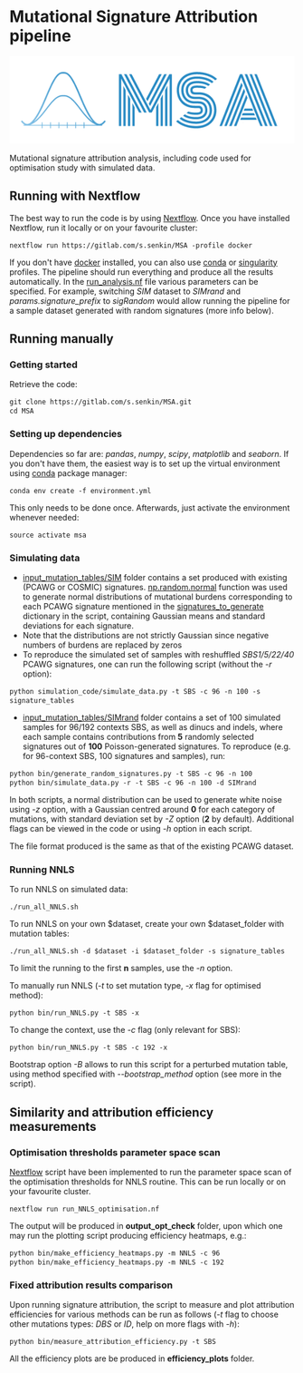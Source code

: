 # Mutational Signature Attribution pipeline

![logo](MSA.png)

Mutational signature attribution analysis, including code used for optimisation study with simulated data.

## Running with Nextflow
The best way to run the code is by using [Nextflow](https://www.nextflow.io/).
Once you have installed Nextflow, run it locally or on your favourite cluster:

```
nextflow run https://gitlab.com/s.senkin/MSA -profile docker
```

If you don't have [docker](https://www.docker.com/) installed, you can also use [conda](https://conda.io) or [singularity](https://sylabs.io/singularity/) profiles.
The pipeline should run everything and produce all the results automatically.
In the [run_analysis.nf](run_analysis.nf) file various parameters can be specified. For example, switching *SIM* dataset to *SIMrand* and *params.signature_prefix* to *sigRandom* would allow running the pipeline for a sample dataset generated with random signatures (more info below).

## Running manually

### Getting started

Retrieve the code:
```
git clone https://gitlab.com/s.senkin/MSA.git
cd MSA
```

### Setting up dependencies

Dependencies so far are: *pandas*, *numpy*, *scipy*, *matplotlib* and *seaborn*. If you don't have them, the easiest way is to set up the virtual environment using [conda](https://conda.io) package manager:

```
conda env create -f environment.yml
```

This only needs to be done once. Afterwards, just activate the environment whenever needed:

```
source activate msa
```


### Simulating data

* [input_mutation_tables/SIM](input_mutation_tables/SIM) folder contains a set produced with existing (PCAWG or COSMIC) signatures. [np.random.normal](https://docs.scipy.org/doc/numpy/reference/generated/numpy.random.normal.html) function was used to generate normal distributions of mutational burdens corresponding to each PCAWG signature mentioned in the [signatures_to_generate](bin/simulate_data.py#L9) dictionary in the script, containing Gaussian means and standard deviations for each signature.
* Note that the distributions are not strictly Gaussian since negative numbers of burdens are replaced by zeros
* To reproduce the simulated set of samples with reshuffled *SBS1/5/22/40* PCAWG signatures, one can run the following script (without the *-r* option):
```
python simulation_code/simulate_data.py -t SBS -c 96 -n 100 -s signature_tables
```

* [input_mutation_tables/SIMrand](input_mutation_tables/SIMrand) folder contains a set of 100 simulated samples for 96/192 contexts SBS, as well as dinucs and indels, where each sample contains contributions from **5** randomly selected signatures out of **100** Poisson-generated signatures. To reproduce (e.g. for 96-context SBS, 100 signatures and samples), run:
```
python bin/generate_random_signatures.py -t SBS -c 96 -n 100
python bin/simulate_data.py -r -t SBS -c 96 -n 100 -d SIMrand
```
In both scripts, a normal distribution can be used to generate white noise using *-z* option, with a Gaussian centred around **0** for each category of mutations, with standard deviation set by *-Z* option (**2** by default). Additional flags can be viewed in the code or using *-h* option in each script.


The file format produced is the same as that of the existing PCAWG dataset.

### Running NNLS

To run NNLS on simulated data:
```
./run_all_NNLS.sh
```

To run NNLS on your own $dataset, create your own $dataset_folder with mutation tables:
```
./run_all_NNLS.sh -d $dataset -i $dataset_folder -s signature_tables
```

To limit the running to the first **n** samples, use the *-n* option.

To manually run NNLS (*-t* to set mutation type, *-x* flag for optimised method):

```
python bin/run_NNLS.py -t SBS -x
```

To change the context, use the *-c* flag (only relevant for SBS):

```
python bin/run_NNLS.py -t SBS -c 192 -x
```

Bootstrap option *-B* allows to run this script for a perturbed mutation table, using method specified with *--bootstrap_method* option (see more in the script).

## Similarity and attribution efficiency measurements

### Optimisation thresholds parameter space scan

[Nextflow](https://www.nextflow.io/) script have been implemented to run the parameter space scan of the optimisation thresholds for NNLS routine. This can be run locally or on your favourite cluster.

```
nextflow run run_NNLS_optimisation.nf
```

The output will be produced in **output_opt_check** folder, upon which one may run the plotting script producing efficiency heatmaps, e.g.:

```
python bin/make_efficiency_heatmaps.py -m NNLS -c 96
python bin/make_efficiency_heatmaps.py -m NNLS -c 192
```

### Fixed attribution results comparison

Upon running signature attribution, the script to measure and plot attribution efficiencies for various methods can be run as follows (*-t* flag to choose other mutations types: *DBS* or *ID*, help on more flags with *-h*):
```
python bin/measure_attribution_efficiency.py -t SBS
```

All the efficiency plots are be produced in **efficiency_plots** folder.
